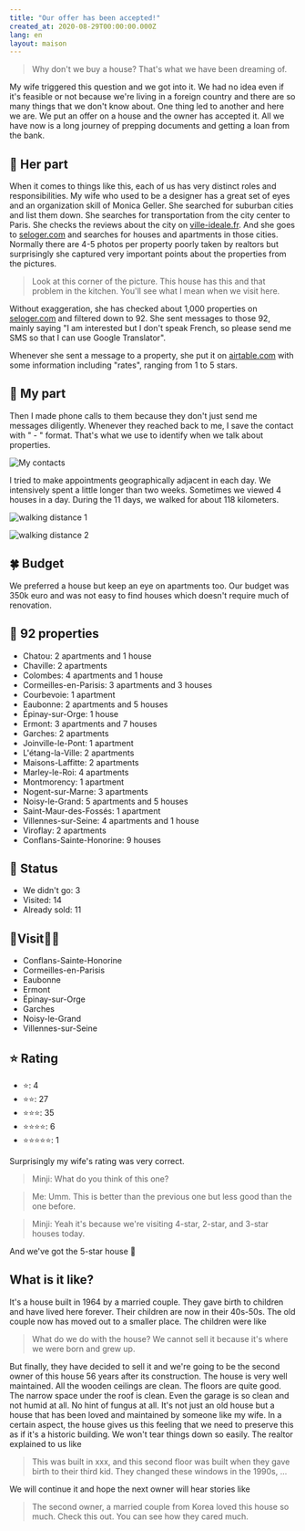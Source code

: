 ```yaml
---
title: "Our offer has been accepted!"
created_at: 2020-08-29T00:00:00.000Z
lang: en
layout: maison
---
```


> Why don't we buy a house? That's what we have been dreaming of.

My wife triggered this question and we got into it. We had no idea even if it's feasible or not because we're living in a foreign country and there are so many things that we don't know about. One thing led to another and here we are. We put an offer on a house and the owner has accepted it. All we have now is a long journey of prepping documents and getting a loan from the bank.

## 👩 Her part

When it comes to things like this, each of us has very distinct roles and responsibilities. My wife who used to be a designer has a great set of eyes and an organization skill of Monica Geller. She searched for suburban cities and list them down. She searches for transportation from the city center to Paris. She checks the reviews about the city on [ville-ideale.fr](https://www.ville-ideale.fr/). And she goes to [seloger.com](https://www.seloger.com/) and searches for houses and apartments in those cities. Normally there are 4-5 photos per property poorly taken by realtors but surprisingly she captured very important points about the properties from the pictures.

> Look at this corner of the picture. This house has this and that problem in the kitchen. You'll see what I mean when we visit here.

Without exaggeration, she has checked about 1,000 properties on [seloger.com](https://www.seloger.com/) and filtered down to 92. She sent messages to those 92, mainly saying "I am interested but I don't speak French, so please send me SMS so that I can use Google Translator".

Whenever she sent a message to a property, she put it on [airtable.com](https://airtable.com/) with some information including "rates", ranging from 1 to 5 stars.

## 👨 My part

Then I made phone calls to them because they don't just send me messages diligently. Whenever they reached back to me, I save the contact with " - " format. That's what we use to identify when we talk about properties.

![My contacts](./contacts.png)

I tried to make appointments geographically adjacent in each day. We intensively spent a little longer than two weeks. Sometimes we viewed 4 houses in a day. During the 11 days, we walked for about 118 kilometers.

![walking distance 1](./walking1.jpeg)

![walking distance 2](./walking2.jpeg)

## 🍀 Budget

We preferred a house but keep an eye on apartments too. Our budget was 350k euro and was not easy to find houses which doesn't require much of renovation.

## 🌊 92 properties

- Chatou: 2 apartments and 1 house
- Chaville: 2 apartments
- Colombes: 4 apartments and 1 house
- Cormeilles-en-Parisis: 3 apartments and 3 houses
- Courbevoie: 1 apartment
- Eaubonne: 2 apartments and 5 houses
- Épinay-sur-Orge: 1 house
- Ermont: 3 apartments and 7 houses
- Garches: 2 apartments
- Joinville-le-Pont: 1 apartment
- L'étang-la-Ville: 2 apartments
- Maisons-Laffitte: 2 apartments
- Marley-le-Roi: 4 apartments
- Montmorency: 1 apartment
- Nogent-sur-Marne: 3 apartments
- Noisy-le-Grand: 5 apartments and 5 houses
- Saint-Maur-des-Fossés: 1 apartment
- Villennes-sur-Seine: 4 apartments and 1 house
- Viroflay: 2 apartments
- Conflans-Sainte-Honorine: 9 houses

## 🌈 Status

- We didn't go: 3
- Visited: 14
- Already sold: 11

## 🚶Visit🚶‍♀️

- Conflans-Sainte-Honorine
- Cormeilles-en-Parisis
- Eaubonne
- Ermont
- Épinay-sur-Orge
- Garches
- Noisy-le-Grand
- Villennes-sur-Seine

## ⭐️ Rating

- ⭐️: 4
- ⭐️⭐️: 27
- ⭐️⭐️⭐️: 35
- ⭐️⭐️⭐️⭐️: 6
- ⭐️⭐️⭐️⭐️⭐️: 1

Surprisingly my wife's rating was very correct.

> Minji: What do you think of this one?

> Me: Umm. This is better than the previous one but less good than the one before.

> Minji: Yeah it's because we're visiting 4-star, 2-star, and 3-star houses today.

And we've got the 5-star house 🏡

## What is it like?

It's a house built in 1964 by a married couple. They gave birth to children and have lived here forever. Their children are now in their 40s-50s. The old couple now has moved out to a smaller place. The children were like

> What do we do with the house? We cannot sell it because it's where we were born and grew up.

But finally, they have decided to sell it and we're going to be the second owner of this house 56 years after its construction. The house is very well maintained. All the wooden ceilings are clean. The floors are quite good. The narrow space under the roof is clean. Even the garage is so clean and not humid at all. No hint of fungus at all. It's not just an old house but a house that has been loved and maintained by someone like my wife. In a certain aspect, the house gives us this feeling that we need to preserve this as if it's a historic building. We won't tear things down so easily. The realtor explained to us like

> This was built in xxx, and this second floor was built when they gave birth to their third kid. They changed these windows in the 1990s, ...

We will continue it and hope the next owner will hear stories like

> The second owner, a married couple from Korea loved this house so much. Check this out. You can see how they cared much.

